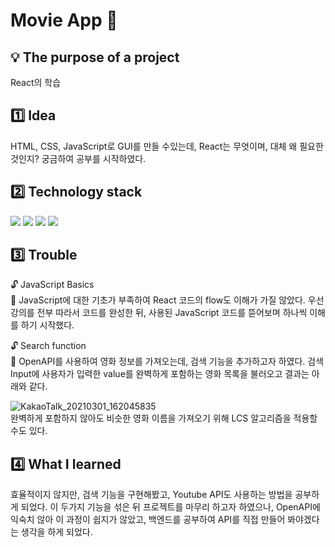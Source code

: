 # Movie App :movie_camera:
## :bulb: The purpose of a project
  React의 학습
  
## :one: Idea
  HTML, CSS, JavaScript로 GUI를 만들 수있는데, React는 무엇이며, 대체 왜 필요한 것인지? 궁금하여 공부를 시작하였다.  
##  :two: Technology stack
  <img src="https://img.shields.io/badge/HTML5-E34F26?style=flat&logo=HTML5&logoColor=white"/> <img src="https://img.shields.io/badge/CSS-1572B6?style=flat&logo=CSS3&logoColor=white"/> <img src="https://img.shields.io/badge/JavaScript-F7DF1E?style=flat&logo=JavaScript&logoColor=white"/> <img src="https://img.shields.io/badge/React-61DAFB?style=flat&logo=React&logoColor=white"/> 
##  :three: Trouble
  :unlock: JavaScript Basics     
  :key: JavaScript에 대한 기초가 부족하여 React 코드의 flow도 이해가 가질 않았다. 우선 강의를 전부 따라서 코드를 완성한 뒤, 사용된 JavaScript 코드를 뜯어보며 하나씩 이해를 하기 시작했다.  
    
  :unlock: Search function   
  :key: OpenAPI를 사용하여 영화 정보를 가져오는데, 검색 기능을 추가하고자 하였다. 검색 Input에 사용자가 입력한 value를 완벽하게 포함하는 영화 목록을 불러오고 결과는 아래와 같다.  
    
  ![KakaoTalk_20210301_162045835](https://user-images.githubusercontent.com/76645095/161973496-5c0d35a6-900b-4b31-8348-2c2cd467cba8.png)  
  완벽하게 포함하지 않아도 비슷한 영화 이름을 가져오기 위해 LCS 알고리즘을 적용할 수도 있다.  
##  :four: What I learned
  효율적이지 않지만, 검색 기능을 구현해봤고, Youtube API도 사용하는 방법을 공부하게 되었다. 이 두가지 기능을 섞은 뒤 프로젝트를 마무리 하고자 하였으나, OpenAPI에 익숙치 않아 이 과정이 쉽지가 않았고, 백엔드를 공부하여 API를 직접 만들어 봐야겠다는 생각을 하게 되었다. 
